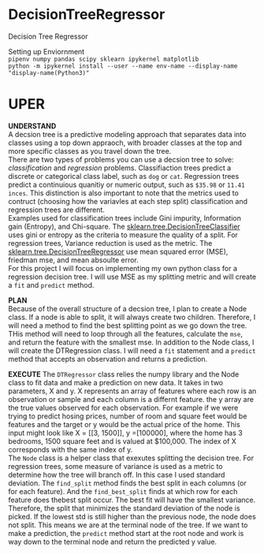 # DecisionTreeRegressor
Decision Tree Regressor

Setting up Enviornment  
```pipenv numpy pandas scipy sklearn ipykernel matplotlib```  
```python -m ipykernel install --user --name env-name --display-name "display-name(Python3)"```  

# UPER  
**UNDERSTAND**  
A decsion tree is a predictive modeling approach that separates data into classes using a top down appraoch, with broader classes at the top and more specific classes as you travel down the tree.  
There are two types of problems you can use a decsion tree to solve: *classification* and *regression* problems. Classifiaction trees predict a discrete or categorical class label, such as ```dog``` or ```cat```. Regression trees predict a continuious quanitiy or numeric output, such as ```$35.98``` or ```11.41 inces```. This distinction is also important to note that the metrics used to contruct (choosing how the variavles at each step split) classification and regression trees are different.  
Examples used for classification trees include Gini impurity, Information gain (Entropy), and Chi-square. The [sklearn.tree.DecisionTreeClassifier](https://scikit-learn.org/stable/modules/generated/sklearn.tree.DecisionTreeClassifier.html) uses  gini or entropy as the criteria to measure the quality of a split. For regression trees, Variance reduction is used as the metric. The [sklearn.tree.DecisionTreeRegressor](https://scikit-learn.org/stable/modules/generated/sklearn.tree.DecisionTreeRegressor.html#sklearn.tree.DecisionTreeRegressor) use mean squared error (MSE), friedman mse, and mean absoulte error.  
For this project I will focus on implementing my own python class for a regression decision tree. I will use MSE as my splitting metric and will create a ```fit``` and ```predict``` method.

**PLAN**  
Because of the overall structure of a decsion tree, I plan to create a Node class. If a node is able to split, it will always create two children. Therefore, I will need a method to find the best splitting point as we go down the tree. THis method will need to loop through all the features, calculate the ```mse```, and return the feature with the smallest mse. In addition to the Node class, I will create the DTRegression class. I will need a ```fit``` statement and a ```predict``` method that accepts an observation and returns a prediction.

**EXECUTE**
The ```DTRegressor``` class relies the numpy library and the Node class to fit data and make a prediction on new data. It takes in two parameters, X and y. X represents an array of features where each row is an observation or sample and each column is a differnt feature. the y array are the true values observed for each observation. For example if we were trying to predict hosing prices, number of room and square feet would be features and the target or y would be the actual price of the home.  This input might look like X = [[3, 1500]], y =[100000], where the home has 3 bedrooms, 1500 square feet and is valued at $100,000. The
index of X corresponds with the same index of y.  
 The ```Node``` class is a helper class that exexutes splitting the decision tree. For regression trees, some measure of variance is used as a metric to determine how the tree 
 will branch off. In this case I used standard deviation. The ```find_split``` method finds
 the best split in each columns (or for each feature). And the ```find_best_split``` finds 
 at which row for each feature does thebest split occur. The best fit will have the smallest variance. Therefore, the split that minimizes the standard deviation of the node is picked. If the lowest std is still higher than the previous node, the node does not split. This means we are at the terminal node of the tree. If we want to make a prediction, the ```predict``` method start at the root node and work is way down to the terminal node and return the predicted y value. 
